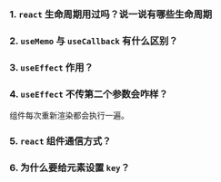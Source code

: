 ### 1. `react` 生命周期用过吗？说一说有哪些生命周期

### 2. `useMemo` 与 `useCallback` 有什么区别？

### 3. `useEffect` 作用？

### 4. `useEffect` 不传第二个参数会咋样？

组件每次重新渲染都会执行一遍。

### 5. `react` 组件通信方式？

### 6. 为什么要给元素设置 `key`？
